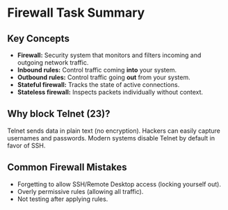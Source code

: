 # Firewall Task Summary

## Key Concepts
- **Firewall:** Security system that monitors and filters incoming and outgoing network traffic.
- **Inbound rules:** Control traffic coming **into** your system.
- **Outbound rules:** Control traffic going **out** from your system.
- **Stateful firewall:** Tracks the state of active connections.
- **Stateless firewall:** Inspects packets individually without context.

## Why block Telnet (23)?
Telnet sends data in plain text (no encryption). Hackers can easily capture usernames and passwords. Modern systems disable Telnet by default in favor of SSH.

## Common Firewall Mistakes
- Forgetting to allow SSH/Remote Desktop access (locking yourself out).
- Overly permissive rules (allowing all traffic).
- Not testing after applying rules.

